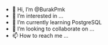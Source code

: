 - 👋 Hi, I’m @BurakPmk
- 👀 I’m interested in ...
- 🌱 I’m currently learning PostgreSQL
- 💞️ I’m looking to collaborate on ...
- 📫 How to reach me ...

<!---
BurakPmk/BurakPmk is a ✨ special ✨ repository because its `README.md` (this file) appears on your GitHub profile.
You can click the Preview link to take a look at your changes.
--->
